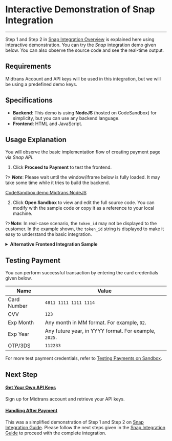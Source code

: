 # Interactive Demonstration of Snap Integration
<hr>

Step 1 and Step 2 in [Snap Integration Overview](/en/snap/overview.md) is explained here using interactive demonstration. You can try the *Snap* integration demo given below. You can also observe the source code and see the real-time output.

## Requirements
Midtrans Account and API keys will be used in this integration, but we will be using a predefined demo keys.

## Specifications
- **Backend**: This demo is using **NodeJS** (hosted on CodeSandbox) for simplicity, but you can use any backend language.
- **Frontend**: HTML and JavaScript.

## Usage Explanation
You will observe the basic implementation flow of creating payment page via *Snap API*.

1. Click **Proceed to Payment** to test the frontend.

?> ***Note***: Please wait until the window/iframe below is fully loaded. It may take some time while it tries to build the backend.

[CodeSandbox demo Midtrans NodeJS](https://codesandbox.io/embed/serene-bell-yfjjd?fontsize=14&hidenavigation=0&theme=dark ':include :type=iframe width=100% height=600px')

2. Click **Open Sandbox** to view and edit the full source code. You can modify with the sample code or copy it as a reference to your local machine.

?>***Note***: In real-case scenario, the `token_id` may not be displayed to the customer. In the example shown, the `token_id` string is displayed to make it easy to understand the basic integration.

<!-- @WIP: Doesnt work yet -->
<!-- <br>

<details>
<summary><b>Alternative Backend Integration Sample</b></summary>
<article>

A Sample backend integration hosted on RunKit is shown below. Click **Run** to run the backend code.

<script type="text/javascript">
var script = document.createElement('script');
script.src = 'https://embed.runkit.com';
script.setAttribute('data-element-id','snap-backend-demo');
</script>
</div>

</article>
</details> -->

<details>
<summary><b>Alternative Frontend Integration Sample</b></summary>
<article>

A sample frontend integration, hosted on JSFiddle is shown below.
1.  Enter the value of `snap_transaction_token` in **Snap Token** field.
2.  Click **Pay**.
3.  Click **HTML** to see the source code.

<!-- [JSFiddle demo Snap.js](https://jsfiddle.net/d4mx1gkc/11/embedded/result,html/dark ':include :type=iframe width=100% height=400px') -->

<iframe width="100%" height="750" src="//jsfiddle.net/kntfdzob/embedded/result,html/dark" allowfullscreen="allowfullscreen" allowpaymentrequest frameborder="0"></iframe>
</article>
</details>

## Testing Payment
You can perform successful transaction by entering the card credentials given below.

Name | Value
--- | ---
Card Number | `4811 1111 1111 1114`
CVV | `123`
Exp Month | Any month in MM format. For example, `02`.
Exp Year | Any future year, in YYYY format. For example, `2025`.
OTP/3DS | `112233`

For more test payment credentials, refer to [Testing Payments on Sandbox](/en/technical-reference/sandbox-test.md).

## Next Step

<div class="my-card">

#### [Get Your Own API Keys](/en/snap/preparation.md)
Sign up for Midtrans account and retrieve your API keys.
</div>

<div class="my-card">

#### [Handling After Payment](/en/snap/integration-guide.md#_4-handling-after-payment)
This was a simplified demonstration of Step 1 and Step 2 on [Snap Integration Guide](/en/snap/integration-guide.md#steps-for-integration). Please follow the next steps given in the [Snap Integration Guide](/en/snap/integration-guide.md#id=steps-for-integration) to proceed with the complete integration.
</div>
